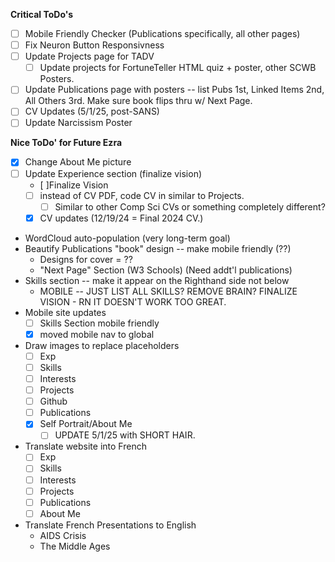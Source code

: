 **Critical ToDo's**
- [ ] Mobile Friendly Checker (Publications specifically, all other pages)
- [ ] Fix Neuron Button Responsivness
- [ ] Update Projects page for TADV
    - [ ] Update projects for FortuneTeller HTML quiz + poster, other SCWB Posters.
- [ ] Update Publications page with posters -- list Pubs 1st, Linked Items 2nd, All Others 3rd. Make sure book flips thru w/ Next Page.
- [ ] CV Updates (5/1/25, post-SANS)
- [ ] Update Narcissism Poster

**Nice ToDo' for Future Ezra**
- [x] Change About Me picture
- [ ] Update Experience section (finalize vision)
    - [ ]Finalize Vision
    - [ ] instead of CV PDF, code CV in similar to Projects.
        - [ ] Similar to other Comp Sci CVs or something completely different?
    - [x] CV updates (12/19/24 = Final 2024 CV.)
- WordCloud auto-population (very long-term goal)
- Beautify Publications "book" design -- make mobile friendly (??)
    - Designs for cover = ??
    - "Next Page" Section (W3 Schools) (Need addt'l publications)
- Skills section -- make it appear on the Righthand side not below
    - MOBILE -- JUST LIST ALL SKILLS? REMOVE BRAIN? FINALIZE VISION - RN IT DOESN'T WORK TOO GREAT.
- Mobile site updates
    - [ ] Skills Section mobile friendly
    - [x] moved mobile nav to global
- Draw images to replace placeholders
    - [ ] Exp
    - [ ] Skills
    - [ ] Interests
    - [ ] Projects
    - [ ] Github
    - [ ] Publications
    - [x] Self Portrait/About Me
        - [ ] UPDATE 5/1/25 with SHORT HAIR.
- Translate website into French
    - [ ] Exp
    - [ ] Skills
    - [ ] Interests
    - [ ] Projects
    - [ ] Publications
    - [ ] About Me
- Translate French Presentations to English
    - AIDS Crisis
    - The Middle Ages
